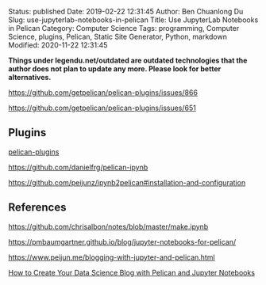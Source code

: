Status: published
Date: 2019-02-22 12:31:45
Author: Ben Chuanlong Du
Slug: use-jupyterlab-notebooks-in-pelican
Title: Use JupyterLab Notebooks in Pelican
Category: Computer Science
Tags: programming, Computer Science, plugins, Pelican, Static Site Generator, Python, markdown
Modified: 2020-11-22 12:31:45

**Things under legendu.net/outdated are outdated technologies that the author does not plan to update any more. Please look for better alternatives.**

https://github.com/getpelican/pelican-plugins/issues/866

https://github.com/getpelican/pelican-plugins/issues/651

## Plugins 

[pelican-plugins](https://github.com/pelican-plugins)

https://github.com/danielfrg/pelican-ipynb

https://github.com/peijunz/ipynb2pelican#installation-and-configuration

## References

https://github.com/chrisalbon/notes/blob/master/make.ipynb

https://pmbaumgartner.github.io/blog/jupyter-notebooks-for-pelican/

https://www.peijun.me/blogging-with-jupyter-and-pelican.html

[How to Create Your Data Science Blog with Pelican and Jupyter Notebooks](https://janakiev.com/blog/pelican-jupyter/)

